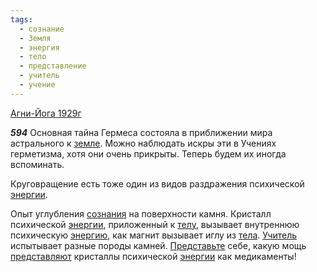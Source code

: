 ```yaml
---
tags:
  - сознание
  - Земля
  - энергия
  - тело
  - представление
  - учитель
  - учение
---
```


[Агни-Йога 1929г](/agni/1929)

___594___
Основная тайна Гермеса состояла в приближении мира астрального к [земле](/tag/#Земля). Можно наблюдать искры эти в Учениях герметизма, хотя они очень прикрыты. Теперь будем их иногда вспоминать.   

Круговращение есть тоже один из видов раздражения психической [энергии](/tag/#энергия).   

Опыт углубления [сознания](/tag/#сознание) на поверхности камня. Кристалл психической [энергии](/tag/#энергия), приложенный к [телу](/tag/#тело), вызывает внутреннюю психическую [энергию](/tag/#энергия), как магнит вызывает иглу из [тела](/tag/#тело). [Учитель](/tag/#учитель) испытывает разные породы камней. [Представьте](/tag/#представление) себе, какую мощь [представляют](/tag/#представление) кристаллы психической [энергии](/tag/#энергия) как медикаменты!